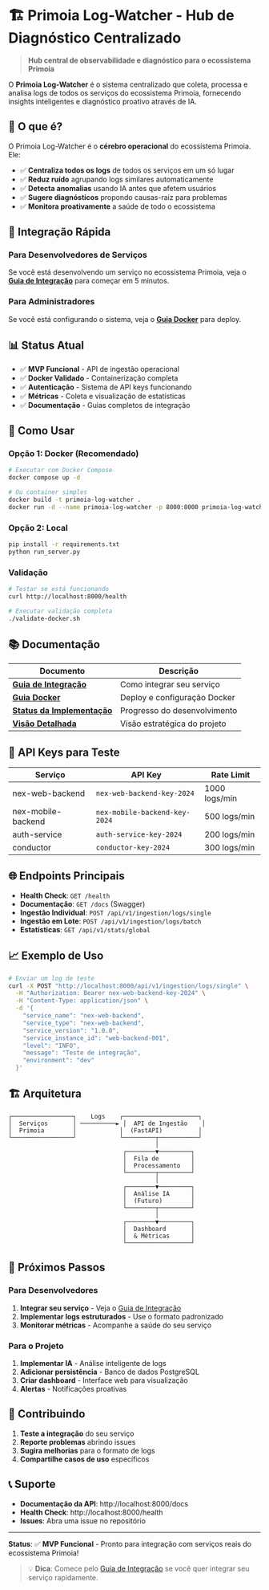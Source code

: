 # 🏗️ Primoia Log-Watcher - Hub de Diagnóstico Centralizado

> **Hub central de observabilidade e diagnóstico para o ecossistema Primoia**

O **Primoia Log-Watcher** é o sistema centralizado que coleta, processa e analisa logs de todos os serviços do ecossistema Primoia, fornecendo insights inteligentes e diagnóstico proativo através de IA.

## 🎯 O que é?

O Primoia Log-Watcher é o **cérebro operacional** do ecossistema Primoia. Ele:

- ✅ **Centraliza todos os logs** de todos os serviços em um só lugar
- ✅ **Reduz ruído** agrupando logs similares automaticamente
- ✅ **Detecta anomalias** usando IA antes que afetem usuários
- ✅ **Sugere diagnósticos** propondo causas-raiz para problemas
- ✅ **Monitora proativamente** a saúde de todo o ecossistema

## 🚀 Integração Rápida

### Para Desenvolvedores de Serviços

Se você está desenvolvendo um serviço no ecossistema Primoia, veja o **[Guia de Integração](INTEGRATION_GUIDE.md)** para começar em 5 minutos.

### Para Administradores

Se você está configurando o sistema, veja o **[Guia Docker](DOCKER_README.md)** para deploy.

## 📊 Status Atual

- ✅ **MVP Funcional** - API de ingestão operacional
- ✅ **Docker Validado** - Containerização completa
- ✅ **Autenticação** - Sistema de API keys funcionando
- ✅ **Métricas** - Coleta e visualização de estatísticas
- ✅ **Documentação** - Guias completos de integração

## 🔧 Como Usar

### Opção 1: Docker (Recomendado)

```bash
# Executar com Docker Compose
docker compose up -d

# Ou container simples
docker build -t primoia-log-watcher .
docker run -d --name primoia-log-watcher -p 8000:8000 primoia-log-watcher
```

### Opção 2: Local

```bash
pip install -r requirements.txt
python run_server.py
```

### Validação

```bash
# Testar se está funcionando
curl http://localhost:8000/health

# Executar validação completa
./validate-docker.sh
```

## 📚 Documentação

| Documento | Descrição |
|-----------|-----------|
| **[Guia de Integração](INTEGRATION_GUIDE.md)** | Como integrar seu serviço |
| **[Guia Docker](DOCKER_README.md)** | Deploy e configuração Docker |
| **[Status da Implementação](IMPLEMENTATION_STATUS.md)** | Progresso do desenvolvimento |
| **[Visão Detalhada](VISION_DIAGNOSTICS.md)** | Visão estratégica do projeto |

## 🔑 API Keys para Teste

| Serviço | API Key | Rate Limit |
|---------|---------|------------|
| nex-web-backend | `nex-web-backend-key-2024` | 1000 logs/min |
| nex-mobile-backend | `nex-mobile-backend-key-2024` | 500 logs/min |
| auth-service | `auth-service-key-2024` | 200 logs/min |
| conductor | `conductor-key-2024` | 300 logs/min |

## 🌐 Endpoints Principais

- **Health Check**: `GET /health`
- **Documentação**: `GET /docs` (Swagger)
- **Ingestão Individual**: `POST /api/v1/ingestion/logs/single`
- **Ingestão em Lote**: `POST /api/v1/ingestion/logs/batch`
- **Estatísticas**: `GET /api/v1/stats/global`

## 📈 Exemplo de Uso

```bash
# Enviar um log de teste
curl -X POST "http://localhost:8000/api/v1/ingestion/logs/single" \
  -H "Authorization: Bearer nex-web-backend-key-2024" \
  -H "Content-Type: application/json" \
  -d '{
    "service_name": "nex-web-backend",
    "service_type": "nex-web-backend",
    "service_version": "1.0.0",
    "service_instance_id": "web-backend-001",
    "level": "INFO",
    "message": "Teste de integração",
    "environment": "dev"
  }'
```

## 🏗️ Arquitetura

```
┌─────────────────┐    Logs    ┌─────────────────────┐
│  Serviços       │ ──────────► │  API de Ingestão    │
│  Primoia        │            │  (FastAPI)          │
└─────────────────┘            └─────────┬───────────┘
                                         │
                                ┌────────▼─────────┐
                                │  Fila de         │
                                │  Processamento   │
                                └────────┬─────────┘
                                         │
                                ┌────────▼─────────┐
                                │  Análise IA      │
                                │  (Futuro)        │
                                └────────┬─────────┘
                                         │
                                ┌────────▼─────────┐
                                │  Dashboard       │
                                │  & Métricas      │
                                └──────────────────┘
```

## 🎯 Próximos Passos

### Para Desenvolvedores
1. **Integrar seu serviço** - Veja o [Guia de Integração](INTEGRATION_GUIDE.md)
2. **Implementar logs estruturados** - Use o formato padronizado
3. **Monitorar métricas** - Acompanhe a saúde do seu serviço

### Para o Projeto
1. **Implementar IA** - Análise inteligente de logs
2. **Adicionar persistência** - Banco de dados PostgreSQL
3. **Criar dashboard** - Interface web para visualização
4. **Alertas** - Notificações proativas

## 🤝 Contribuindo

1. **Teste a integração** do seu serviço
2. **Reporte problemas** abrindo issues
3. **Sugira melhorias** para o formato de logs
4. **Compartilhe casos de uso** específicos

## 📞 Suporte

- **Documentação da API**: http://localhost:8000/docs
- **Health Check**: http://localhost:8000/health
- **Issues**: Abra uma issue no repositório

---

**Status**: ✅ **MVP Funcional** - Pronto para integração com serviços reais do ecossistema Primoia!

> 💡 **Dica**: Comece pelo [Guia de Integração](INTEGRATION_GUIDE.md) se você quer integrar seu serviço rapidamente.